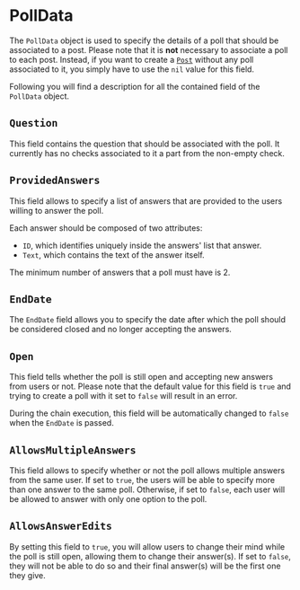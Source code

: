 # PollData
The `PollData` object is used to specify the details of a poll that should be associated to a post. Please note that it is **not** necessary to associate a poll to each post. Instead, if you want to create a [`Post`](post.md) without any poll associated to it, you simply have to use the `nil` value for this field.  

Following you will find a description for all the contained field of the `PollData` object. 

## `Question`
This field contains the question that should be associated with the poll. It currently has no checks associated to it a part from the non-empty check. 

## `ProvidedAnswers`
This field allows to specify a list of answers that are provided to the users willing to answer the  poll.

Each answer should be composed of two attributes: 

- `ID`, which identifies uniquely inside the answers' list that answer.
- `Text`, which contains the text of the answer itself. 

The minimum number of answers that a poll must have is 2. 

## `EndDate`
The `EndDate` field allows you to specify the date after which the poll should be considered closed and no longer accepting the answers. 

## `Open` 
This field tells whether the poll is still open and accepting new answers from users or not. Please note that the default value for this field is `true` and trying to create a poll with it set to `false` will result in an error. 

During the chain execution, this field will be automatically changed to `false` when the `EndDate` is passed.

## `AllowsMultipleAnswers`
This field allows to specify whether or not the poll allows multiple answers from the same user. If set to `true`, the users will be able to specify more than one answer to the same poll. Otherwise, if set to `false`, each user will be allowed to answer with only one option to the poll. 

## `AllowsAnswerEdits`
By setting this field to `true`, you will allow users to change their mind while the poll is still open, allowing them to change their answer(s). If set to `false`, they will not be able to do so and their final answer(s) will be the first one they give.      
